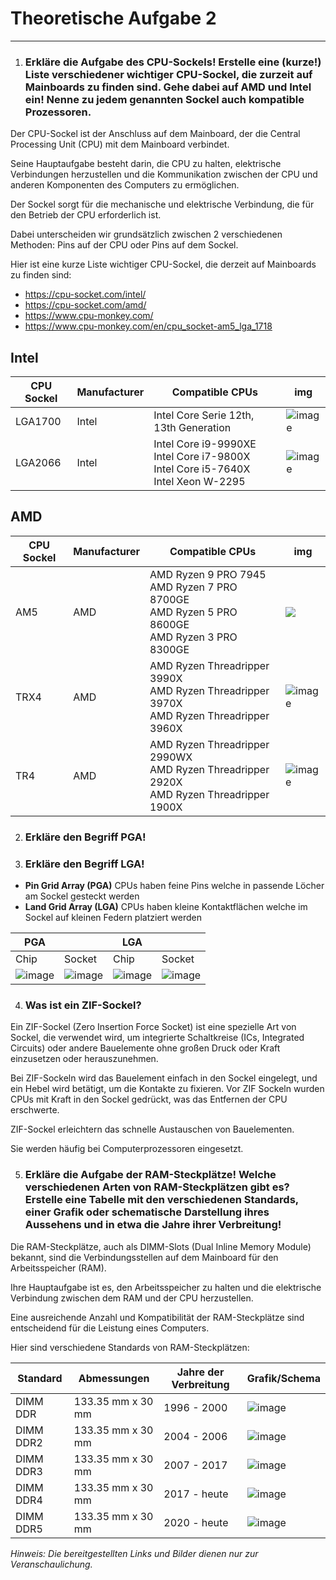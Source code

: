 # Theoretische Aufgabe 2
------

1. ### Erkläre die Aufgabe des CPU-Sockels! Erstelle eine (kurze!) Liste verschiedener wichtiger CPU-Sockel, die zurzeit auf Mainboards zu finden sind. Gehe dabei auf AMD und Intel ein! Nenne zu jedem genannten Sockel auch kompatible Prozessoren.

Der CPU-Sockel ist der Anschluss auf dem Mainboard, der die Central Processing Unit (CPU) mit dem Mainboard verbindet. 

Seine Hauptaufgabe besteht darin, die CPU zu halten, elektrische Verbindungen herzustellen und die Kommunikation zwischen der CPU und anderen Komponenten des Computers zu ermöglichen. 

Der Sockel sorgt für die mechanische und elektrische Verbindung, die für den Betrieb der CPU erforderlich ist.

Dabei unterscheiden wir grundsätzlich zwischen 2 verschiedenen Methoden: Pins auf der CPU oder Pins auf dem Sockel.

Hier ist eine kurze Liste wichtiger CPU-Sockel, die derzeit auf Mainboards zu finden sind:

- https://cpu-socket.com/intel/
- https://cpu-socket.com/amd/
- https://www.cpu-monkey.com/
- https://www.cpu-monkey.com/en/cpu_socket-am5_lga_1718

## Intel
|CPU Sockel|Manufacturer|Compatible CPUs|img|
|----------|------------|---------------|---|
| LGA1700  | Intel | Intel Core Serie 12th, 13th Generation | ![image](https://github.com/user-attachments/assets/3adea212-27d0-4540-b634-d550a59822ab)|
| LGA2066  | Intel | Intel Core i9-9990XE <br>Intel Core i7-9800X <br>Intel Core i5-7640X <br>Intel Xeon W-2295| ![image](https://github.com/user-attachments/assets/4aa061cf-d4dd-48e5-aff3-982bd8747338)|

## AMD
|CPU Sockel|Manufacturer|Compatible CPUs|img|
|----------|------------|---------------|---|
|AM5       | AMD        |AMD Ryzen 9 PRO 7945 <br>AMD Ryzen 7 PRO 8700GE <br>AMD Ryzen 5 PRO 8600GE <br>AMD Ryzen 3 PRO 8300GE|![](https://hedgedoc.itlabs.at/uploads/0150d2c8-e29a-4031-85e0-202ae4c16855.png)|
|TRX4      | AMD   | AMD Ryzen Threadripper 3990X <br>AMD Ryzen Threadripper 3970X <br>AMD Ryzen Threadripper 3960X| ![image](https://github.com/user-attachments/assets/67ad64ae-f2d7-49de-8a49-6ff42ab6d64e)|
| TR4      | AMD   | AMD Ryzen Threadripper 2990WX <br>AMD Ryzen Threadripper 2920X <br>	AMD Ryzen Threadripper 1900X| ![image](https://github.com/user-attachments/assets/8d8e1e90-ee29-4e26-822e-e8332bb8be13)|


2. ### Erkläre den Begriff PGA!
3. ### Erkläre den Begriff LGA!

  - **Pin Grid Array (PGA)** CPUs haben feine Pins welche in passende Löcher am Sockel gesteckt werden
  - **Land Grid Array (LGA)** CPUs haben kleine Kontaktflächen welche im Sockel auf kleinen Federn platziert werden

|PGA| |LGA| |
|---|---|---|---|
|Chip|Socket|Chip|Socket|
|![image](https://github.com/user-attachments/assets/dea7da32-4b0a-4e8e-bca0-11d62a54f565)|![image](https://github.com/user-attachments/assets/48a70798-7aac-4a22-8347-dbf2353d0a96)|![image](https://github.com/user-attachments/assets/d0e3b63f-5bf1-4607-857b-e23f8e3803f3)|![image](https://github.com/user-attachments/assets/f2d036d3-85c4-4512-8fd6-9a5a148977f4)|


4. ### Was ist ein ZIF-Sockel?

Ein ZIF-Sockel (Zero Insertion Force Socket) ist eine spezielle Art von Sockel, die verwendet wird, um integrierte Schaltkreise (ICs, Integrated Circuits) oder andere Bauelemente ohne großen Druck oder Kraft einzusetzen oder herauszunehmen.

Bei ZIF-Sockeln wird das Bauelement einfach in den Sockel eingelegt, und ein Hebel wird betätigt, um die Kontakte zu fixieren. Vor ZIF Sockeln wurden CPUs mit Kraft in den Sockel gedrückt, was das Entfernen der CPU erschwerte.

ZIF-Sockel erleichtern das schnelle Austauschen von Bauelementen.

Sie werden häufig bei Computerprozessoren eingesetzt.


5. ### Erkläre die Aufgabe der RAM-Steckplätze! Welche verschiedenen Arten von RAM-Steckplätzen gibt es? Erstelle eine Tabelle mit den verschiedenen Standards, einer Grafik oder schematische Darstellung ihres Aussehens und in etwa die Jahre ihrer Verbreitung!

Die RAM-Steckplätze, auch als DIMM-Slots (Dual Inline Memory Module) bekannt, sind die Verbindungsstellen auf dem Mainboard für den Arbeitsspeicher (RAM). 

Ihre Hauptaufgabe ist es, den Arbeitsspeicher zu halten und die elektrische Verbindung zwischen dem RAM und der CPU herzustellen. 

Eine ausreichende Anzahl und Kompatibilität der RAM-Steckplätze sind entscheidend für die Leistung eines Computers.

Hier sind verschiedene Standards von RAM-Steckplätzen:

| Standard  | Abmessungen       | Jahre der Verbreitung | Grafik/Schema                               |
| --------- | ----------------- | --------------------- | ------------------------------------------- |
| DIMM DDR  | 133.35 mm x 30 mm | 1996 - 2000           | ![image](https://github.com/user-attachments/assets/27415685-36e7-4030-9474-22b9b9439feb)|
| DIMM DDR2 | 133.35 mm x 30 mm | 2004 - 2006           | ![image](https://github.com/user-attachments/assets/24613b10-1cdc-4a79-834c-094e0ef238b9)|
| DIMM DDR3 | 133.35 mm x 30 mm | 2007 - 2017           | ![image](https://github.com/user-attachments/assets/789e6ac2-2e97-4bf9-b04a-282a8e659cf1)|
| DIMM DDR4 | 133.35 mm x 30 mm | 2017 - heute          | ![image](https://github.com/user-attachments/assets/21a6aa33-030a-4738-b040-5b950b9c3b7a)|
| DIMM DDR5 | 133.35 mm x 30 mm | 2020 - heute          | ![image](https://github.com/user-attachments/assets/d48b4447-dc93-4d4e-bb80-8e818be117d7)|

*Hinweis: Die bereitgestellten Links und Bilder dienen nur zur Veranschaulichung.*
